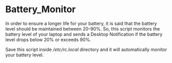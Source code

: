 # Battery_Monitor

In order to ensure a longer life for your battery, it is said that the battery level should be maintained between 20-90%.
So, this script monitors the battery level of your laptop and sends a Desktop Notification if the battery level drops below 20% or exceeds 90%.

Save this script inside */etc/rc.local* directory and it will automatically monitor your battery level.



